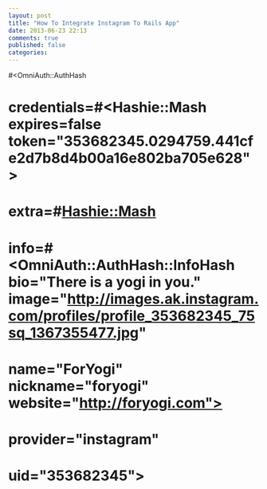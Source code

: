 ```yaml
---
layout: post
title: "How To Integrate Instagram To Rails App"
date: 2013-06-23 22:13
comments: true
published: false
categories: 
---
```


  #<OmniAuth::AuthHash
  # credentials=#<Hashie::Mash expires=false token="353682345.0294759.441cfe2d7b8d4b00a16e802ba705e628">
  # extra=#<Hashie::Mash>
  # info=#<OmniAuth::AuthHash::InfoHash bio="There is a yogi in you." image="http://images.ak.instagram.com/profiles/profile_353682345_75sq_1367355477.jpg"
  #        name="ForYogi" nickname="foryogi" website="http://foryogi.com">
  # provider="instagram"
  # uid="353682345">
